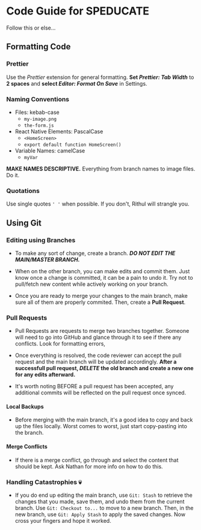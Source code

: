 # Code Guide for SPEDUCATE

Follow this or else...

## Formatting Code

### Prettier

Use the _Prettier_ extension for general formatting. **Set _Prettier: Tab Width_** to **2 spaces** and
**select _Editor: Format On Save_** in Settings.

### Naming Conventions

- Files: kebab-case
  - `my-image.png`
  - `the-form.js`
- React Native Elements: PascalCase
  - `<HomeScreen>`
  - `export default function HomeScreen()`
- Variable Names: camelCase
  - `myVar`

**MAKE NAMES DESCRIPTIVE.** Everything from branch names to image files. Do it.

### Quotations

Use single quotes `' '` when possible. If you don't, Rithul will strangle you.

## Using Git

### Editing using Branches

- To make any sort of change, create a branch. **_DO NOT EDIT THE MAIN/MASTER BRANCH._**

- When on the other branch, you can make edits and commit them. Just know once a change is committed, it can be a pain to undo it. Try not to pull/fetch new content while actively working on your branch.

- Once you are ready to merge your changes to the main branch, make sure all of them are properly commited. Then, create a **Pull Request**.

### Pull Requests

- Pull Requests are requests to merge two branches together. Someone will need to go into GitHub and glance through it to see if there any conflicts. Look for formatting errors,

- Once everything is resolved, the code reviewer can accept the pull request and the main branch will be updated accordingly. **After a successfull pull request, _DELETE_ the old branch and create a new one for any edits afterward.**

- It's worth noting BEFORE a pull request has been accepted, any additional commits will be reflected on the pull request once synced.

#### Local Backups

- Before merging with the main branch, it's a good idea to copy and back up the files locally. Worst comes to worst, just start copy-pasting into the branch.

#### Merge Conflicts

- If there is a merge conflict, go through and select the content that should be kept. Ask Nathan for more info on how to do this.

### Handling Catastrophies 💀

- If you do end up editing the main branch, use `Git: Stash` to retrieve the changes that you made, save them, and undo them from the current branch. Use `Git: Checkout to...` to move to a new branch. Then, in the new branch, use `Git: Apply Stash` to apply the saved changes. Now cross your fingers and hope it worked.